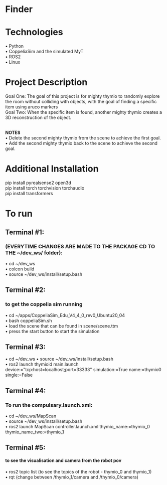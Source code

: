 # Finder

# Technologies
• Python <br>
• CoppeliaSim and the simulated MyT <br>
• ROS2 <br>
• Linux <br>


# Project Description
Goal One: The goal of this project is for mighty thymio to randomly explore the room without colliding with objects, with the goal of finding a specific item using aruco markers <br>
Goal Two: When the specific item is found, another mighty thymio creates a 3D reconstruction of the object.<br><br>


**NOTES** <br>
•	Delete the second mighty thymio from the scene to achieve the first goal. <br>
•	Add the second mighty thymio back to the scene to achieve the second goal. <br>

# Additional Installation
pip install pyrealsense2 open3d <br>
pip install torch torchvision torchaudio <br>
pip install transformers <br>


# To run 
## Terminal #1:
### (EVERYTIME CHANGES ARE MADE TO THE PACKAGE CD TO THE ~/dev_ws/ folder): <br>
•	cd ~/dev_ws <br>
• colcon build <br>
•	source ~/dev_ws/install/setup.bash <br>


## Terminal #2:
### to get the coppelia sim running
•	cd ~/apps/CoppeliaSim_Edu_V4_4_0_rev0_Ubuntu20_04<br>
•	bash coppeliaSim.sh <br>
•	load the scene that can be found in scene/scene.ttm <br>
•	press the start button to start the simulation <br>


## Terminal #3:
•	cd ~/dev_ws
•	source ~/dev_ws/install/setup.bash <br>
•	ros2 launch thymioid main.launch device:="tcp:host=localhost;port=33333" simulation:=True name:=thymio0 single:=False  <br>


## Terminal #4:
### To run the compulsary.launch.xml:
•	cd ~/dev_ws/MapScan<br>
• source ~/dev_ws/install/setup.bash <br>
• ros2 launch MapScan controller.launch.xml thymio_name:=thymio_0 thymio_name_two:=thymio_1<br>


## Terminal #5:
#### to see the visualisation and camera from the robot pov
•	ros2 topic list (to see the topics of the robot - thymio_0 and thymio_1) <br>
•	rqt (change between /thymio_1/camera and /thymio_0/camera)
